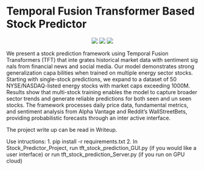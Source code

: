 # Temporal Fusion Transformer Based Stock Predictor
<p align="center">
      <a href="https://www.python.org/">
        <img src="https://img.shields.io/badge/Python-3.12-ff69b4.svg" /></a>
       <a href= "https://pytorch.org/">
        <img src="https://img.shields.io/badge/PyTorch-1.13-2BAF2B.svg" /></a>
      <img src="https://img.shields.io/badge/license-MIT-blue.svg"/>

</p>

We present a stock prediction framework using Temporal Fusion Transformers (TFT) that inte grates historical market data with sentiment sig nals from financial news and social media. Our model demonstrates strong generalization capa bilities when trained on multiple energy sector stocks. Starting with single-stock predictions, we expand to a dataset of 50 NYSE/NASDAQ-listed energy stocks with market caps exceeding 1000M. Results show that multi-stock training enables the model to capture broader sector trends and generate reliable predictions for both seen and un seen stocks. The framework processes daily price data, fundamental metrics, and sentiment analysis from Alpha Vantage and Reddit’s WallStreetBets, providing probabilistic forecasts through an inter active interface.


The project write up can be read in Writeup.
 
Use intructions:
      1. pip install -r requirements.txt
      2. In Stock_Predictor_Project, 
               run tft_stock_prediction_GUI.py (if you would like a user interface)
            or run tft_stock_prediction_Server.py (if you run on GPU cloud)

